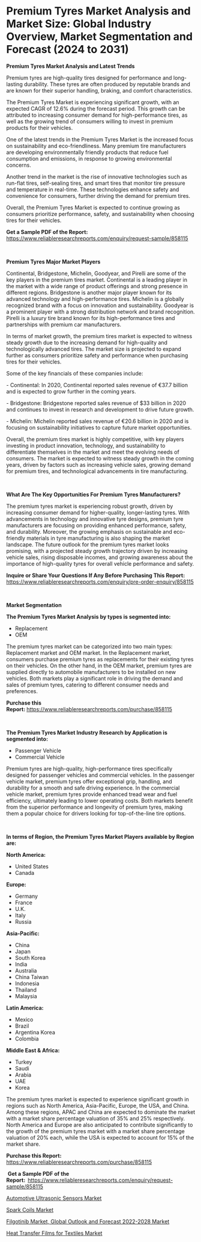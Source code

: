 <p><h1>Premium Tyres Market Analysis and Market Size: Global Industry Overview, Market Segmentation and Forecast (2024 to 2031)</h1></p><p><strong>Premium Tyres Market Analysis and Latest Trends</strong></p>
<p><p>Premium tyres are high-quality tires designed for performance and long-lasting durability. These tyres are often produced by reputable brands and are known for their superior handling, braking, and comfort characteristics. </p><p>The Premium Tyres Market is experiencing significant growth, with an expected CAGR of 12.6% during the forecast period. This growth can be attributed to increasing consumer demand for high-performance tires, as well as the growing trend of consumers willing to invest in premium products for their vehicles. </p><p>One of the latest trends in the Premium Tyres Market is the increased focus on sustainability and eco-friendliness. Many premium tire manufacturers are developing environmentally friendly products that reduce fuel consumption and emissions, in response to growing environmental concerns. </p><p>Another trend in the market is the rise of innovative technologies such as run-flat tires, self-sealing tires, and smart tires that monitor tire pressure and temperature in real-time. These technologies enhance safety and convenience for consumers, further driving the demand for premium tires. </p><p>Overall, the Premium Tyres Market is expected to continue growing as consumers prioritize performance, safety, and sustainability when choosing tires for their vehicles.</p></p>
<p><strong>Get a Sample PDF of the Report:&nbsp;</strong> <a href="https://www.reliableresearchreports.com/enquiry/request-sample/858115">https://www.reliableresearchreports.com/enquiry/request-sample/858115</a></p>
<p>&nbsp;</p>
<p><strong>Premium Tyres Major Market Players</strong></p>
<p><p>Continental, Bridgestone, Michelin, Goodyear, and Pirelli are some of the key players in the premium tires market. Continental is a leading player in the market with a wide range of product offerings and strong presence in different regions. Bridgestone is another major player known for its advanced technology and high-performance tires. Michelin is a globally recognized brand with a focus on innovation and sustainability. Goodyear is a prominent player with a strong distribution network and brand recognition. Pirelli is a luxury tire brand known for its high-performance tires and partnerships with premium car manufacturers.</p><p>In terms of market growth, the premium tires market is expected to witness steady growth due to the increasing demand for high-quality and technologically advanced tires. The market size is projected to expand further as consumers prioritize safety and performance when purchasing tires for their vehicles.</p><p>Some of the key financials of these companies include:</p><p>- Continental: In 2020, Continental reported sales revenue of €37.7 billion and is expected to grow further in the coming years.</p><p>- Bridgestone: Bridgestone reported sales revenue of $33 billion in 2020 and continues to invest in research and development to drive future growth.</p><p>- Michelin: Michelin reported sales revenue of €20.6 billion in 2020 and is focusing on sustainability initiatives to capture future market opportunities.</p><p>Overall, the premium tires market is highly competitive, with key players investing in product innovation, technology, and sustainability to differentiate themselves in the market and meet the evolving needs of consumers. The market is expected to witness steady growth in the coming years, driven by factors such as increasing vehicle sales, growing demand for premium tires, and technological advancements in tire manufacturing.</p></p>
<p>&nbsp;</p>
<p><strong>What Are The Key Opportunities For Premium Tyres Manufacturers?</strong></p>
<p><p>The premium tyres market is experiencing robust growth, driven by increasing consumer demand for higher-quality, longer-lasting tyres. With advancements in technology and innovative tyre designs, premium tyre manufacturers are focusing on providing enhanced performance, safety, and durability. Moreover, the growing emphasis on sustainable and eco-friendly materials in tyre manufacturing is also shaping the market landscape. The future outlook for the premium tyres market looks promising, with a projected steady growth trajectory driven by increasing vehicle sales, rising disposable incomes, and growing awareness about the importance of high-quality tyres for overall vehicle performance and safety.</p></p>
<p><strong>Inquire or Share Your Questions If Any Before Purchasing This Report:</strong> <a href="https://www.reliableresearchreports.com/enquiry/pre-order-enquiry/858115">https://www.reliableresearchreports.com/enquiry/pre-order-enquiry/858115</a></p>
<p>&nbsp;</p>
<p><strong>Market Segmentation</strong></p>
<p><strong>The Premium Tyres Market Analysis by types is segmented into:</strong></p>
<p><ul><li>Replacement</li><li>OEM</li></ul></p>
<p><p>The premium tyres market can be categorized into two main types: Replacement market and OEM market. In the Replacement market, consumers purchase premium tyres as replacements for their existing tyres on their vehicles. On the other hand, in the OEM market, premium tyres are supplied directly to automobile manufacturers to be installed on new vehicles. Both markets play a significant role in driving the demand and sales of premium tyres, catering to different consumer needs and preferences.</p></p>
<p><strong>Purchase this Report:&nbsp;</strong><a href="https://www.reliableresearchreports.com/purchase/858115">https://www.reliableresearchreports.com/purchase/858115</a></p>
<p>&nbsp;</p>
<p><strong>The Premium Tyres Market Industry Research by Application is segmented into:</strong></p>
<p><ul><li>Passenger Vehicle</li><li>Commercial Vehicle</li></ul></p>
<p><p>Premium tyres are high-quality, high-performance tires specifically designed for passenger vehicles and commercial vehicles. In the passenger vehicle market, premium tyres offer exceptional grip, handling, and durability for a smooth and safe driving experience. In the commercial vehicle market, premium tyres provide enhanced tread wear and fuel efficiency, ultimately leading to lower operating costs. Both markets benefit from the superior performance and longevity of premium tyres, making them a popular choice for drivers looking for top-of-the-line tire options.</p></p>
<p>&nbsp;</p>
<p><strong>In terms of Region, the Premium Tyres Market Players available by Region are:</strong></p>
<p>
    <p> <strong> North America: </strong>
        <ul>
            <li>United States</li>
            <li>Canada</li>
        </ul>
        </p> 
    <p> <strong> Europe: </strong>
        <ul>
            <li>Germany</li>
            <li>France</li>
            <li>U.K.</li>
            <li>Italy</li>
            <li>Russia</li>
        </ul>
        </p> 
    <p> <strong> Asia-Pacific: </strong>
        <ul>
            <li>China</li>
            <li>Japan</li>
            <li>South Korea</li>
            <li>India</li>
            <li>Australia</li>
            <li>China Taiwan</li>
            <li>Indonesia</li>
            <li>Thailand</li>
            <li>Malaysia</li>
        </ul>
        </p> 
    <p> <strong> Latin America: </strong>
        <ul>
            <li>Mexico</li>
            <li>Brazil</li>
            <li>Argentina Korea</li>
            <li>Colombia</li>
        </ul>
        </p> 
    <p> <strong> Middle East & Africa: </strong>
        <ul>
            <li>Turkey</li>
            <li>Saudi</li>
            <li>Arabia</li>
            <li>UAE</li>
            <li>Korea</li>
        </ul>
    </p>
    </p>
<p><p>The premium tyres market is expected to experience significant growth in regions such as North America, Asia-Pacific, Europe, the USA, and China. Among these regions, APAC and China are expected to dominate the market with a market share percentage valuation of 35% and 25% respectively. North America and Europe are also anticipated to contribute significantly to the growth of the premium tyres market with a market share percentage valuation of 20% each, while the USA is expected to account for 15% of the market share.</p></p>
<p><strong>Purchase this Report: </strong><a href="https://www.reliableresearchreports.com/purchase/858115">https://www.reliableresearchreports.com/purchase/858115</a></p>
<p>&nbsp;<strong>Get a Sample PDF of the Report:&nbsp;&nbsp;</strong><a href="https://www.reliableresearchreports.com/enquiry/request-sample/858115">https://www.reliableresearchreports.com/enquiry/request-sample/858115</a></p>
<p><strong></strong></p>
<p><p><a href="https://github.com/jodemen/Market-Research-Report-List-1/blob/main/automotive-ultrasonic-sensors-market.md">Automotive Ultrasonic Sensors Market</a></p><p><a href="https://github.com/jj19131/Market-Research-Report-List-1/blob/main/spark-coils-market.md">Spark Coils Market</a></p><p><a href="https://view.publitas.com/reportprime-1/filgotinib-market-global-outlook-and-forecast-2022-2028-market-provides-a-comprehensive-analysis-including-a-macro-overview-of-the-market-as-well-as-micro-details-such-as-market-size-and-competitive-landscape/">Filgotinib Market, Global Outlook and Forecast 2022-2028 Market</a></p><p><a href="https://ivy-potential-64b.notion.site/Heat-Transfer-Films-for-Textiles-Market-Size-and-Growth-Market-Segmentation-Regional-and-Country-B-2b5bb5d86aac4fd08d656387ddcbded7">Heat Transfer Films for Textiles Market</a></p></p>